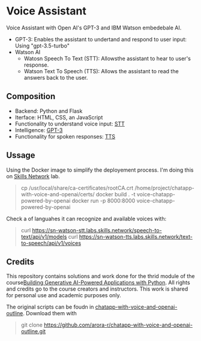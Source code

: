 # Voice Assistant
 Voice Assistant with Open AI's GPT-3 and IBM Watson embedebale AI. 

  - GPT-3: Enables the assistant to undertand and respond to user input: Using "gpt-3.5-turbo"
  - Watson AI
    - Watosn Speech To Text (STT): Allowsthe  assistant to hear to user's response.
    - Watson Text To Speech (TTS): Allows the assistant to read the answers back to the user.


## Composition

  - Backend: Python and Flask
  - Iterface: HTML, CSS, an JavaScript
  - Functionality to understand voice input: [STT](https://www.ibm.com/products/speech-to-text#:~:text=IBM%20Watson%C2%AE%20Speech%20to,agent%20assistance%20and%20speech%20analytics.)
  - Intelligence: [GPT-3](https://openai.com/index/gpt-3-apps/)
  - Functionality for spoken responses: [TTS](https://www.ibm.com/products/text-to-speech)

## Ussage

<!-- > pip install -r requirements.txt -->

Using the Docker image to simplify the deployement process. I'm doing this on [Skills Network](https://skills.network/) lab.
> cp /usr/local/share/ca-certificates/rootCA.crt /home/project/chatapp-with-voice-and-openai/certs/
> docker build . -t voice-chatapp-powered-by-openai
> docker run -p 8000:8000 voice-chatapp-powered-by-openai


Check a of languahes it can recognize and available voices with:
> curl https://sn-watson-stt.labs.skills.network/speech-to-text/api/v1/models
> curl https://sn-watson-tts.labs.skills.network/text-to-speech/api/v1/voices


## Credits
This repository contains solutions and work done for the thrid module of the course[Building Generative AI-Powered Applications with Python](https://www.coursera.org/learn/building-gen-ai-powered-applications). All rights and credits go to the course creators and instructors. This work is shared for personal use and academic purposes only.

The original scripts can be foudn in [chatapp-with-voice-and-openai-outline](https://github.com/arora-r/chatapp-with-voice-and-openai-outline.git). Download them with

> git clone https://github.com/arora-r/chatapp-with-voice-and-openai-outline.git